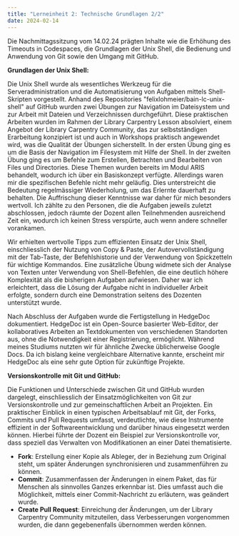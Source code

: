 ```yaml
---
title: "Lerneinheit 2: Technische Grundlagen 2/2"
date: 2024-02-14  
---
```


Die Nachmittagssitzung vom 14.02.24 prägten Inhalte wie die Erhöhung des Timeouts in Codespaces, die Grundlagen der Unix Shell, die Bedienung und Anwendung von Git sowie den Umgang mit GitHub.   

**Grundlagen der Unix Shell:** 

Die Unix Shell wurde als wesentliches Werkzeug für die Serveradministration und die Automatisierung von Aufgaben mittels Shell-Skripten vorgestellt. Anhand des Repositories "felixlohmeier/bain-lc-unix-shell" auf GitHub wurden zwei Übungen zur Navigation im Dateisystem und zur Arbeit mit Dateien und Verzeichnissen durchgeführt. Diese praktischen Arbeiten wurden im Rahmen der Library Carpentry Lesson absolviert, einem Angebot der Library Carpentry Community, das zur selbstständigen Erarbeitung konzipiert ist und auch in Workshops praktisch angewendet wird, was die Qualität der Übungen sicherstellt. In der ersten Übung ging es um die Basis der Navigation im Filesystem mit Hilfe der Shell. In der zweiten Übung ging es um Befehle zum Erstellen, Betrachten und Bearbeiten von Files und Directories. Diese Themen wurden bereits im Modul ARIS behandelt, wodurch ich über ein Basiskonzept verfügte. Allerdings waren mir die spezifischen Befehle nicht mehr geläufig. Dies unterstreicht die Bedeutung regelmässiger Wiederholung, um das Erlernte dauerhaft zu behalten. Die Auffrischung dieser Kenntnisse war daher für mich besonders wertvoll. Ich zählte zu den Personen, die die Aufgaben jeweils zuletzt abschlossen, jedoch räumte der Dozent allen Teilnehmenden ausreichend Zeit ein, wodurch ich keinen Stress verspürte, auch wenn andere schneller vorankamen. 

Wir erhielten wertvolle Tipps zum effizienten Einsatz der Unix Shell, einschliesslich der Nutzung von Copy & Paste, der Autovervollständigung mit der Tab-Taste, der Befehlshistorie und der Verwendung von Spickzetteln für wichtige Kommandos. Eine zusätzliche Übung widmete sich der Analyse von Texten unter Verwendung von Shell-Befehlen, die eine deutlich höhere Komplexität als die bisherigen Aufgaben aufwiesen. Daher war ich erleichtert, dass die Lösung der Aufgabe nicht in individueller Arbeit erfolgte, sondern durch eine Demonstration seitens des Dozenten unterstützt wurde.

Nach Abschluss der Aufgaben wurde die Fertigstellung in HedgeDoc dokumentiert. HedgeDoc ist ein Open-Source basierter Web-Editor, der kollaboratives Arbeiten an Textdokumenten von verschiedenen Standorten aus, ohne die Notwendigkeit einer Registrierung, ermöglicht. Während meines Studiums nutzten wir für ähnliche Zwecke üblicherweise Google Docs. Da ich bislang keine vergleichbare Alternative kannte, erscheint mir HedgeDoc als eine sehr gute Option für zukünftige Projekte. 

**Versionskontrolle mit Git und GitHub:** 

Die Funktionen und Unterschiede zwischen Git und GitHub wurden dargelegt, einschliesslich der Einsatzmöglichkeiten von Git zur Versionskontrolle und zur gemeinschaftlichen Arbeit an Projekten. Ein praktischer Einblick in einen typischen Arbeitsablauf mit Git, der Forks, Commits und Pull Requests umfasst, verdeutlichte, wie diese Instrumente effizient in der Softwareentwicklung und darüber hinaus eingesetzt werden können. Hierbei führte der Dozent ein Beispiel zur Versionskontrolle vor, dass speziell das Verwalten von Modifikationen an einer Datei thematisierte.
- **Fork**: Erstellung einer Kopie als Ableger, der in Beziehung zum Original steht, um später Änderungen synchronisieren und zusammenführen zu können. 
- **Commit**: Zusammenfassen der Änderungen in einem Paket, das für Menschen als sinnvolles Ganzes erkennbar ist. Dies umfasst auch die Möglichkeit, mittels einer Commit-Nachricht zu erläutern, was geändert wurde. 
- **Create Pull Request**: Einreichung der Änderungen, um der Library Carpentry Community mitzuteilen, dass Verbesserungen vorgenommen wurden, die dann gegebenenfalls übernommen werden können. 

